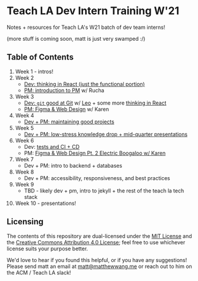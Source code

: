 # Teach LA Dev Intern Training W'21

Notes + resources for Teach LA's W21 batch of dev team interns!

(more stuff is coming soon, matt is just very swamped :/)

## Table of Contents

1. Week 1 - intros!
2. Week 2
    * [Dev: thinking in React (just the functional portion)](https://github.com/uclaacm/tla-dev-intern-training-w21/tree/main/week-2d-thinking-in-react)
    * [PM: introduction to PM](https://github.com/uclaacm/tla-dev-intern-training-w21/tree/main/week-2p-intro-to-pm) w/ Rucha
3. Week 3
    * [Dev: `git` good at Git](https://github.com/uclaacm/tla-dev-intern-training-w21/tree/main/week-3d-git) w/ [Leo](https://krashanoff.com/) + some more [thinking in React](https://github.com/uclaacm/tla-dev-intern-training-w21/tree/main/week-2d-thinking-in-react)
    * [PM: Figma & Web Design](https://github.com/uclaacm/tla-dev-intern-training-w21/tree/main/week-3p-designing-with-figma) w/ Karen
4. Week 4
    * [Dev + PM: maintaining good projects](https://github.com/uclaacm/tla-dev-intern-training-w21/tree/main/week-4-maintainable-code)
5. Week 5
    * [Dev + PM: low-stress knowledge drop + mid-quarter presentations](https://github.com/uclaacm/tla-dev-intern-training-w21/tree/main/week-5-brief-js-ecosystem)
6. Week 6
    * Dev: [tests and CI + CD](https://github.com/uclaacm/tla-dev-intern-training-w21/tree/main/week-6d-ci-cd-tests)
    * PM: [Figma & Web Design Pt. 2 Electric Boogaloo w/ Karen](https://github.com/uclaacm/tla-dev-intern-training-w21/blob/main/week-6p-designing-with-figma-2/Figma%20Day%202.md)
7. Week 7
    * Dev + PM: intro to backend + databases
8. Week 8
    * Dev + PM: accessibility, responsiveness, and best practices
9. Week 9
    * TBD - likely dev + pm, intro to jekyll + the rest of the teach la tech stack
10. Week 10 - presentations!

## Licensing

The contents of this repository are dual-licensed under the [MIT License](https://github.com/uclaacm/tla-dev-intern-training-w21/blob/main/LICENSE) and the [Creative Commons Attribution 4.0 License](https://creativecommons.org/licenses/by/4.0/); feel free to use whichever license suits your purpose better.

We'd love to hear if you found this helpful, or if you have any suggestions! Please send matt an email at [matt@matthewwang.me](mailto:matt@matthewwang.me) or reach out to him on the ACM / Teach LA slack!
